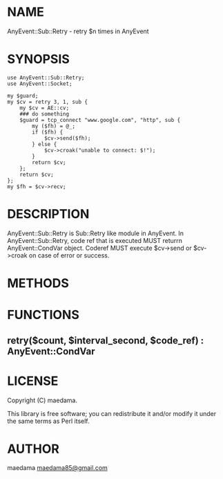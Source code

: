 # NAME

AnyEvent::Sub::Retry - retry $n times in AnyEvent

# SYNOPSIS

    use AnyEvent::Sub::Retry;
    use AnyEvent::Socket;

    my $guard;
    my $cv = retry 3, 1, sub {
        my $cv = AE::cv;
        ### do something
        $guard = tcp_connect "www.google.com", "http", sub {
            my ($fh) = @_;
            if ($fh) {
                $cv->send($fh);
            } else {
                $cv->croak("unable to connect: $!");
            }
            return $cv;
        };
        return $cv;
    };
    my $fh = $cv->recv;

# DESCRIPTION

AnyEvent::Sub::Retry is Sub::Retry like module in AnyEvent.
In AnyEvent::Sub::Retry, code ref that is executed MUST returrn AnyEvent::CondVar object.
Coderef MUST execute $cv->send or $cv->croak on case of error or success.

# METHODS

# FUNCTIONS

## retry($count, $interval\_second, $code\_ref) : AnyEvent::CondVar

# LICENSE

Copyright (C) maedama.

This library is free software; you can redistribute it and/or modify
it under the same terms as Perl itself.

# AUTHOR

maedama <maedama85@gmail.com>
